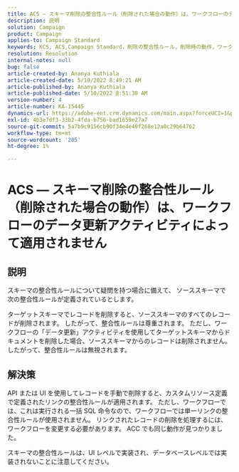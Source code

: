```yaml
---
title: ACS — スキーマ削除の整合性ルール（削除された場合の動作）は、ワークフローのデータ更新アクティビティによって適用されません
description: 説明
solution: Campaign
product: Campaign
applies-to: Campaign Standard
keywords: KCS, ACS,Campaign Standard，削除の整合性ルール，削除時の動作，ワークフロー，データを更新
resolution: Resolution
internal-notes: null
bug: false
article-created-by: Ananya Kuthiala
article-created-date: 5/10/2022 8:49:21 AM
article-published-by: Ananya Kuthiala
article-published-date: 5/10/2022 8:51:30 AM
version-number: 4
article-number: KA-15445
dynamics-url: https://adobe-ent.crm.dynamics.com/main.aspx?forceUCI=1&pagetype=entityrecord&etn=knowledgearticle&id=01894013-3ed0-ec11-a7b5-0022480a8e40
exl-id: 4b3e7df3-33b2-4fda-b756-bad1659e27a7
source-git-commit: 5a7b9c9156cb90f34e4e49f268e12a0c29b64762
workflow-type: tm+mt
source-wordcount: '205'
ht-degree: 1%

---
```


# ACS — スキーマ削除の整合性ルール（削除された場合の動作）は、ワークフローのデータ更新アクティビティによって適用されません

## 説明


スキーマの整合性ルールについて疑問を持つ場合に備えて、 ソーススキーマで次の整合性ルールが定義されているとします。



ターゲットスキーマでレコードを削除すると、ソーススキーマのすべてのレコードが削除されます。 したがって、整合性ルールは尊重されます。 ただし、ワークフローの「データ更新」アクティビティを使用してターゲットスキーマからドキュメントを削除した場合、ソーススキーマからのレコードは削除されません。 したがって、整合性ルールは無視されます。


## 解決策


API または UI を使用してレコードを手動で削除すると、カスタムリソース定義で定義されたリンクの整合性ルールが適用されます。 ただし、ワークフローでは、これは実行される一括 SQL 命令なので、ワークフローでは単一リンクの整合性ルールが使用されません。 リンクされたレコードの削除を処理するには、ワークフローを変更する必要があります。 ACC でも同じ動作が見つかりました。

スキーマの整合性ルールは、UI レベルで実装され、データベースレベルでは実装されないことに注意してください。
